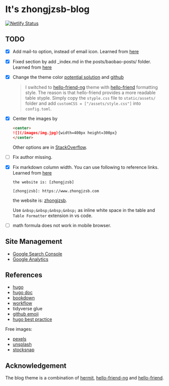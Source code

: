 # It's zhongjzsb-blog

[![Netlify Status](https://api.netlify.com/api/v1/badges/f0111f58-fcf4-451f-9a3d-4062b9ab619d/deploy-status)](https://app.netlify.com/sites/zhongjzsb/deploys)

## TODO

- [x] Add mail-to option, instead of email icon. Learned from [here](https://github.com/Track3/hermit/issues/30)
- [x] Fixed section by add _index.md in the posts/baobao-posts/ folder. Learned from [here](https://gohugo.io/content-management/sections/)
- [x] Change the theme color [potential solution](https://discourse.gohugo.io/t/change-highlight-color-in-hermit-theme/20564/10) and [github](https://github.com/Track3/hermit/issues/58)
  > I switched to [hello-friend-ng](https://github.com/rhazdon/hugo-theme-hello-friend-ng) theme with [hello-friend](https://github.com/panr/hugo-theme-hello-friend) formatting style. The reason is that hello-friend provides a more readable table styple. Simply copy the `styple.css` file to `static/assets/` folder and add `customCSS = ["/assets/style.css"]` into `config.toml`.
- [x] Center the images by
    ```markdown
    <center>
    ![](/images/img.jpg){width=400px height=300px}
    </center>
    ```
    Other options are in [StackOverflow](https://stackoverflow.com/questions/24677642/centering-image-and-text-in-r-markdown-for-a-pdf-report/38074465).
- [ ] Fix author missing.
- [x] Fix markdown column width. You can use following to reference links. Learned from [here](https://github.com/adam-p/markdown-here/wiki/Markdown-Cheatsheet)
    ```
    the website is: [zhongjzsb]

    [zhongjzsb]: https://www.zhongjzsb.com
    ```
    the website is: [zhongjzsb].

    Use `&nbsp;&nbsp;&nbsp;&nbsp;` as inline white space in the table and `Table Formatter` extension in vs code.

    [zhongjzsb]: https://www.zhongjzsb.com

- [ ] math formula does not work in mobile browser.

## Site Management

- [Google Search Console](https://search.google.com/search-console/about)
- [Google Analytics](https://analytics.google.com/analytics/)

## References

- [hugo](https://www.gohugo.org/theme/casper/)
- [hugo doc](https://gohugo.io/getting-started/)
- [bookdown](https://rachaellappan.github.io/bookdown/)
- [workflow](https://rstats.wtf/project-oriented-workflow.html)
- tidyverse glue
- [github emoji](https://gist.github.com/rxaviers/7360908)
- [hugo best practice](https://github.com/spech66/hugo-best-practices)

Free images:
- [pexels](https://www.pexels.com/)
- [unsplash](https://unsplash.com/)
- [stocksnap](https://stocksnap.io/)

## Acknowledgement

The blog theme is a combination of [hermit](https://github.com/Track3/hermit), [hello-friend-ng](https://github.com/rhazdon/hugo-theme-hello-friend-ng) and [hello-friend](https://github.com/panr/hugo-theme-hello-friend).
